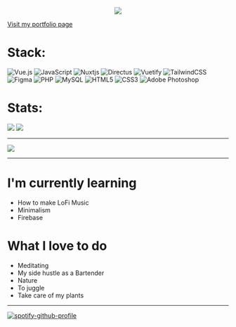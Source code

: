 
<div align="center" class="gif">
  <img align="center" src="https://media.giphy.com/media/3o7TKuAfCHifvPdcxG/giphy.gif">
</div>

[Visit my portfolio page](https://www.pascal-koop.dev "pascal porfolio page")

# Stack:
![Vue.js](https://img.shields.io/badge/vuejs-%2335495e.svg?style=for-the-badge&logo=vuedotjs&logoColor=%234FC08D)
![JavaScript](https://img.shields.io/static/v1?style=for-the-badge&message=JavaScript&color=222222&logo=JavaScript&logoColor=F7DF1E&label=)
![Nuxtjs](https://img.shields.io/badge/Nuxt-002E3B?style=for-the-badge&logo=nuxtdotjs&logoColor=#00DC82)
![Directus](https://img.shields.io/badge/directus-%2364f.svg?style=for-the-badge&logo=directus&logoColor=white)
![Vuetify](https://img.shields.io/badge/Vuetify-1867C0?style=for-the-badge&logo=vuetify&logoColor=AEDDFF)
![TailwindCSS](https://img.shields.io/badge/tailwindcss-%2338B2AC.svg?style=for-the-badge&logo=tailwind-css&logoColor=white)
![Figma](https://img.shields.io/static/v1?style=for-the-badge&message=Figma&color=F24E1E&logo=Figma&logoColor=FFFFFF&label=)
![PHP](https://img.shields.io/static/v1?style=for-the-badge&message=PHP&color=777BB4&logo=PHP&logoColor=FFFFFF&label=)
![MySQL](https://img.shields.io/static/v1?style=for-the-badge&message=MySQL&color=4479A1&logo=MySQL&logoColor=FFFFFF&label=)
![HTML5](https://img.shields.io/static/v1?style=for-the-badge&message=HTML5&color=E34F26&logo=HTML5&logoColor=FFFFFF&label=)
![CSS3](https://img.shields.io/static/v1?style=for-the-badge&message=CSS3&color=1572B6&logo=CSS3&logoColor=FFFFFF&label=)
![Adobe Photoshop](https://img.shields.io/static/v1?style=for-the-badge&message=Adobe+Photoshop&color=31A8FF&logo=Adobe+Photoshop&logoColor=FFFFFF&label=)


# Stats:
![](https://github-readme-stats.vercel.app/api?username=Pascale-Cheddar&theme=dark&hide_border=true&include_all_commits=false&count_private=false)
![](https://github-readme-stats.vercel.app/api/top-langs/?username=Pascale-Cheddar&theme=dark&hide_border=true&include_all_commits=false&count_private=false&layout=compact)

---
[![](https://visitcount.itsvg.in/api?id=Pascale-Cheddar&icon=5&color=0)](https://visitcount.itsvg.in)

---

# I'm currently learning
  - How to make LoFi Music 
  - Minimalism 
  - Firebase 

# What I love to do
 - Meditating 
 - My side hustle as a Bartender
 - Nature 
 - To juggle
 - Take care of my plants

---
[![spotify-github-profile](https://spotify-github-profile.vercel.app/api/view?uid=ybm7ciobc1zriw7wua8sbbv7p&cover_image=true&theme=default&show_offline=false&bar_color=66db9f)](https://spotify-github-profile.vercel.app/api/view?uid=ybm7ciobc1zriw7wua8sbbv7p&redirect=true)


